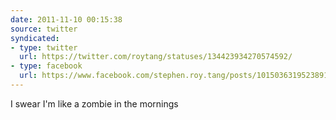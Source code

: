 ```yaml
---
date: 2011-11-10 00:15:38
source: twitter
syndicated:
- type: twitter
  url: https://twitter.com/roytang/statuses/134423934270574592/
- type: facebook
  url: https://www.facebook.com/stephen.roy.tang/posts/10150363195238912
---
```


I swear I'm like a zombie in the mornings